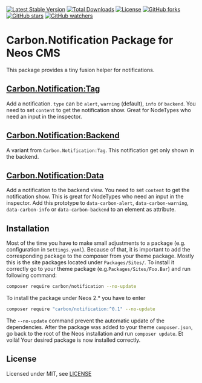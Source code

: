 [![Latest Stable Version](https://poser.pugx.org/carbon/notification/v/stable)](https://packagist.org/packages/carbon/notification)
[![Total Downloads](https://poser.pugx.org/carbon/notification/downloads)](https://packagist.org/packages/carbon/notification)
[![License](https://poser.pugx.org/carbon/notification/license)](https://packagist.org/packages/carbon/notification)
[![GitHub forks](https://img.shields.io/github/forks/CarbonPackages/Carbon.Notification.svg?style=social&label=Fork)](https://github.com/CarbonPackages/Carbon.Notification/fork)
[![GitHub stars](https://img.shields.io/github/stars/CarbonPackages/Carbon.Notification.svg?style=social&label=Stars)](https://github.com/CarbonPackages/Carbon.Notification/stargazers)
[![GitHub watchers](https://img.shields.io/github/watchers/CarbonPackages/Carbon.Notification.svg?style=social&label=Watch)](https://github.com/CarbonPackages/Carbon.Notification/subscription)

# Carbon.Notification Package for Neos CMS

This package provides a tiny fusion helper for notifications.

## [Carbon.Notification:Tag](Resources/Private/Fusion/Components/Tag.fusion)

Add a notification. `type` can be `alert`, `warning` (default), `info` or
`backend`. You need to set `content` to get the notification show.
Great for NodeTypes who need an input in the inspector.

## [Carbon.Notification:Backend](Resources/Private/Fusion/Components/Backend.fusion)

A variant from `Carbon.Notification:Tag`.
This notification get only shown in the backend.

## [Carbon.Notification:Data](Resources/Private/Fusion/Components/Data.fusion)

Add a notification to the backend view. You need to set `content` to get the
notification show. This is great for NodeTypes who need an input in the inspector.
Add this prototype to `data-carbon-alert`, `data-carbon-warning`,
`data-carbon-info` or `data-carbon-backend` to an element as attribute.

## Installation

Most of the time you have to make small adjustments to a package (e.g.
configuration in `Settings.yaml`). Because of that, it is important to add the
corresponding package to the composer from your theme package. Mostly this is
the site packages located under `Packages/Sites/`. To install it correctly go to
your theme package (e.g.`Packages/Sites/Foo.Bar`) and run following command:

```bash
composer require carbon/notification --no-update
```

To install the package under Neos 2.\* you have to enter

```bash
composer require "carbon/notification:^0.1" --no-update
```

The `--no-update` command prevent the automatic update of the dependencies.
After the package was added to your theme `composer.json`, go back to the root
of the Neos installation and run `composer update`. Et voilà! Your desired
package is now installed correctly.

## License

Licensed under MIT, see [LICENSE](LICENSE)
